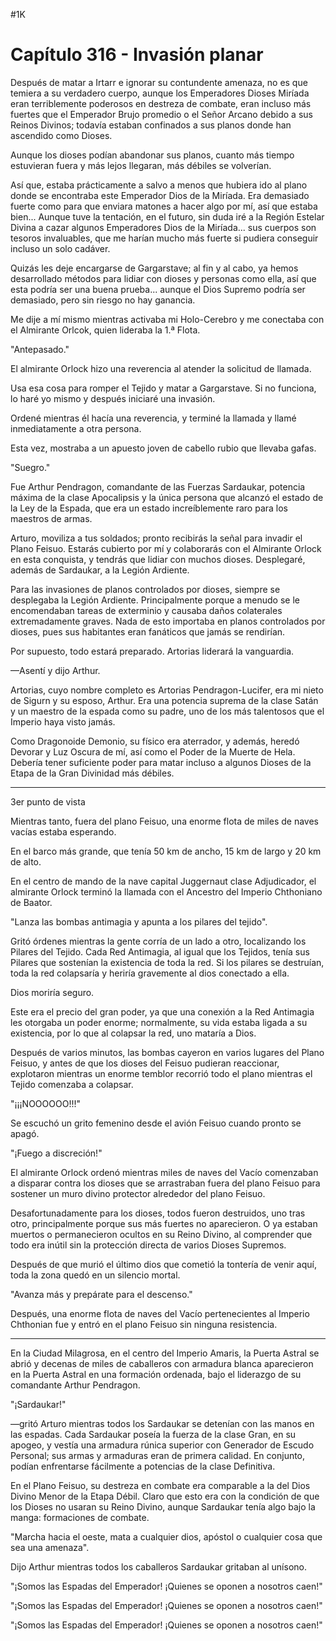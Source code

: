 
#1K 

# Capítulo 316 - Invasión planar


Después de matar a Irtarr e ignorar su contundente amenaza, no es que temiera a su verdadero cuerpo, aunque los Emperadores Dioses Miríada eran terriblemente poderosos en destreza de combate, eran incluso más fuertes que el Emperador Brujo promedio o el Señor Arcano debido a sus Reinos Divinos; todavía estaban confinados a sus planos donde han ascendido como Dioses.

Aunque los dioses podían abandonar sus planos, cuanto más tiempo estuvieran fuera y más lejos llegaran, más débiles se volverían.

Así que, estaba prácticamente a salvo a menos que hubiera ido al plano donde se encontraba este Emperador Dios de la Miríada. Era demasiado fuerte como para que enviara matones a hacer algo por mí, así que estaba bien... Aunque tuve la tentación, en el futuro, sin duda iré a la Región Estelar Divina a cazar algunos Emperadores Dios de la Miríada... sus cuerpos son tesoros invaluables, que me harían mucho más fuerte si pudiera conseguir incluso un solo cadáver.

Quizás les deje encargarse de Gargarstave; al fin y al cabo, ya hemos desarrollado métodos para lidiar con dioses y personas como ella, así que esta podría ser una buena prueba... aunque el Dios Supremo podría ser demasiado, pero sin riesgo no hay ganancia.

Me dije a mí mismo mientras activaba mi Holo-Cerebro y me conectaba con el Almirante Orlcok, quien lideraba la 1.ª Flota.

"Antepasado."

El almirante Orlock hizo una reverencia al atender la solicitud de llamada.

Usa esa cosa para romper el Tejido y matar a Gargarstave. Si no funciona, lo haré yo mismo y después iniciaré una invasión.

Ordené mientras él hacía una reverencia, y terminé la llamada y llamé inmediatamente a otra persona.

Esta vez, mostraba a un apuesto joven de cabello rubio que llevaba gafas.

"Suegro."

Fue Arthur Pendragon, comandante de las Fuerzas Sardaukar, potencia máxima de la clase Apocalipsis y la única persona que alcanzó el estado de la Ley de la Espada, que era un estado increíblemente raro para los maestros de armas.

Arturo, moviliza a tus soldados; pronto recibirás la señal para invadir el Plano Feisuo. Estarás cubierto por mí y colaborarás con el Almirante Orlock en esta conquista, y tendrás que lidiar con muchos dioses. Desplegaré, además de Sardaukar, a la Legión Ardiente.

Para las invasiones de planos controlados por dioses, siempre se desplegaba la Legión Ardiente. Principalmente porque a menudo se le encomendaban tareas de exterminio y causaba daños colaterales extremadamente graves. Nada de esto importaba en planos controlados por dioses, pues sus habitantes eran fanáticos que jamás se rendirían.

Por supuesto, todo estará preparado. Artorias liderará la vanguardia.

—Asentí y dijo Arthur.

Artorias, cuyo nombre completo es Artorias Pendragon-Lucifer, era mi nieto de Sigurn y su esposo, Arthur. Era una potencia suprema de la clase Satán y un maestro de la espada como su padre, uno de los más talentosos que el Imperio haya visto jamás.

Como Dragonoide Demonio, su físico era aterrador, y además, heredó Devorar y Luz Oscura de mí, así como el Poder de la Muerte de Hela. Debería tener suficiente poder para matar incluso a algunos Dioses de la Etapa de la Gran Divinidad más débiles.

***

3er punto de vista

Mientras tanto, fuera del plano Feisuo, una enorme flota de miles de naves vacías estaba esperando.

En el barco más grande, que tenía 50 km de ancho, 15 km de largo y 20 km de alto.

En el centro de mando de la nave capital Juggernaut clase Adjudicador, el almirante Orlock terminó la llamada con el Ancestro del Imperio Chthoniano de Baator.

"Lanza las bombas antimagia y apunta a los pilares del tejido".

Gritó órdenes mientras la gente corría de un lado a otro, localizando los Pilares del Tejido. Cada Red Antimagia, al igual que los Tejidos, tenía sus Pilares que sostenían la existencia de toda la red. Si los pilares se destruían, toda la red colapsaría y heriría gravemente al dios conectado a ella.

Dios moriría seguro.

Este era el precio del gran poder, ya que una conexión a la Red Antimagia les otorgaba un poder enorme; normalmente, su vida estaba ligada a su existencia, por lo que al colapsar la red, uno mataría a Dios.

Después de varios minutos, las bombas cayeron en varios lugares del Plano Feisuo, y antes de que los dioses del Feisuo pudieran reaccionar, explotaron mientras un enorme temblor recorrió todo el plano mientras el Tejido comenzaba a colapsar.

"¡¡¡NOOOOOO!!!"

Se escuchó un grito femenino desde el avión Feisuo cuando pronto se apagó.

"¡Fuego a discreción!"

El almirante Orlock ordenó mientras miles de naves del Vacío comenzaban a disparar contra los dioses que se arrastraban fuera del plano Feisuo para sostener un muro divino protector alrededor del plano Feisuo.

Desafortunadamente para los dioses, todos fueron destruidos, uno tras otro, principalmente porque sus más fuertes no aparecieron. O ya estaban muertos o permanecieron ocultos en su Reino Divino, al comprender que todo era inútil sin la protección directa de varios Dioses Supremos.

Después de que murió el último dios que cometió la tontería de venir aquí, toda la zona quedó en un silencio mortal.

"Avanza más y prepárate para el descenso."

Después, una enorme flota de naves del Vacío pertenecientes al Imperio Chthonian fue y entró en el plano Feisuo sin ninguna resistencia.

***

En la Ciudad Milagrosa, en el centro del Imperio Amaris, la Puerta Astral se abrió y decenas de miles de caballeros con armadura blanca aparecieron en la Puerta Astral en una formación ordenada, bajo el liderazgo de su comandante Arthur Pendragon.

"¡Sardaukar!"

—gritó Arturo mientras todos los Sardaukar se detenían con las manos en las espadas. Cada Sardaukar poseía la fuerza de la clase Gran, en su apogeo, y vestía una armadura rúnica superior con Generador de Escudo Personal; sus armas y armaduras eran de primera calidad. En conjunto, podían enfrentarse fácilmente a potencias de la clase Definitiva.

En el Plano Feisuo, su destreza en combate era comparable a la del Dios Divino Menor de la Etapa Débil. Claro que esto era con la condición de que los Dioses no usaran su Reino Divino, aunque Sardaukar tenía algo bajo la manga: formaciones de combate.

"Marcha hacia el oeste, mata a cualquier dios, apóstol o cualquier cosa que sea una amenaza".

Dijo Arthur mientras todos los caballeros Sardaukar gritaban al unísono.

"¡Somos las Espadas del Emperador! ¡Quienes se oponen a nosotros caen!"

"¡Somos las Espadas del Emperador! ¡Quienes se oponen a nosotros caen!"

"¡Somos las Espadas del Emperador! ¡Quienes se oponen a nosotros caen!"